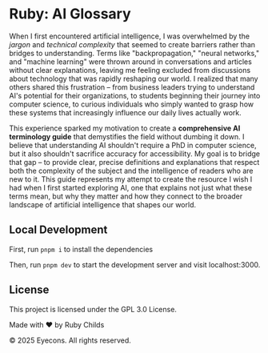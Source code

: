 # Ruby: AI Glossary


When I first encountered artificial intelligence, I was overwhelmed by the *jargon* and *technical complexity* that seemed to create barriers rather than bridges to understanding. Terms like "backpropagation," "neural networks," and "machine learning" were thrown around in conversations and articles without clear explanations, leaving me feeling excluded from discussions about technology that was rapidly reshaping our world. I realized that many others shared this frustration – from business leaders trying to understand AI's potential for their organizations, to students beginning their journey into computer science, to curious individuals who simply wanted to grasp how these systems that increasingly influence our daily lives actually work.

This experience sparked my motivation to create a **comprehensive AI terminology guide** that demystifies the field without dumbing it down. I believe that understanding AI shouldn't require a PhD in computer science, but it also shouldn't sacrifice accuracy for accessibility. My goal is to bridge that gap – to provide clear, precise definitions and explanations that respect both the complexity of the subject and the intelligence of readers who are new to it. This guide represents my attempt to create the resource I wish I had when I first started exploring AI, one that explains not just what these terms mean, but why they matter and how they connect to the broader landscape of artificial intelligence that shapes our world.


## Local Development

First, run `pnpm i` to install the dependencies

Then, run `pnpm dev` to start the development server and visit localhost:3000.

## License

This project is licensed under the GPL 3.0 License.

Made with ❤️ by Ruby Childs

© 2025 Eyecons. All rights reserved.
